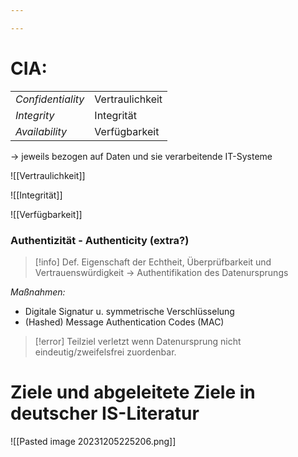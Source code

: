 ```yaml
---

---
```

# CIA:

| | |
|---|----|
|*Confidentiality* | Vertraulichkeit |
|*Integrity*|Integrität|
|*Availability*|Verfügbarkeit|

-> jeweils bezogen auf Daten und sie verarbeitende IT-Systeme

![[Vertraulichkeit]]


![[Integrität]]

![[Verfügbarkeit]]

### Authentizität - Authenticity (extra?)

>[!info] Def.
>Eigenschaft der Echtheit, Überprüfbarkeit und Vertrauenswürdigkeit → Authentifikation des Datenursprungs

*Maßnahmen:*
- Digitale Signatur u. symmetrische Verschlüsselung  
- (Hashed) Message Authentication Codes (MAC)

>[!error] Teilziel verletzt
>wenn Datenursprung nicht eindeutig/zweifelsfrei zuordenbar.


# Ziele und abgeleitete Ziele in deutscher IS-Literatur

![[Pasted image 20231205225206.png]]

